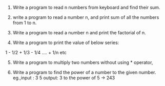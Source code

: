 1) Write  a program to read n numbers from keyboard and find their sum.

2) write a program to read a number n, and print sum of all the numbers from 1 to n.

3) Write a program to read a number n and print the factorial of n.

4) Write a program to print the value of below series:

1 - 1/2 + 1/3 - 1/4 .... + 1/n etc

5) Write a program to multiply two numbers without using * operator,

6) Write a program to find the power of a number to the given number.
eg.,input : 3 5
output: 3 to the power of 5 -> 243



